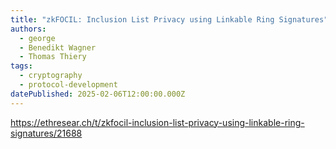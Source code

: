 ```yaml
---
title: "zkFOCIL: Inclusion List Privacy using Linkable Ring Signatures"
authors:
  - george
  - Benedikt Wagner
  - Thomas Thiery
tags:
  - cryptography
  - protocol-development
datePublished: 2025-02-06T12:00:00.000Z
---
```


<https://ethresear.ch/t/zkfocil-inclusion-list-privacy-using-linkable-ring-signatures/21688>
